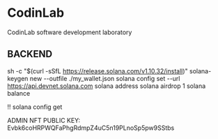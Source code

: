# CodinLab
CodinLab software development laboratory


## BACKEND

sh -c "$(curl -sSfL https://release.solana.com/v1.10.32/install)"
solana-keygen new --outfile ./my_wallet.json
solana config set --url https://api.devnet.solana.com
solana address
solana airdrop 1
solana balance

!! solana config get

ADMIN NFT PUBLIC KEY: Evbk6coHRPWQFaPhgRdmpZ4uC5n19PLnoSp5pw9SStbs